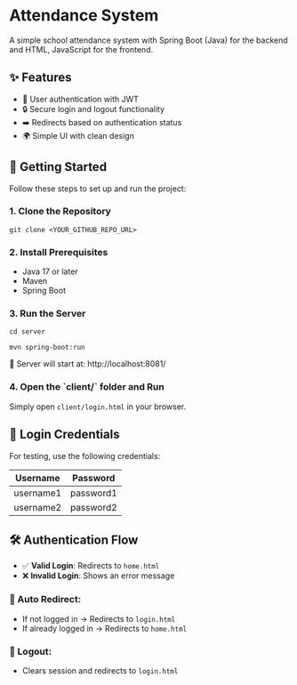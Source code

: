 # Attendance System

A simple school attendance system with Spring Boot (Java) for the backend and HTML, JavaScript for the frontend.

## ✨ Features

- 🔑 User authentication with JWT
- 🔒 Secure login and logout functionality
- ➡️ Redirects based on authentication status
- 🌍 Simple UI with clean design

## 🚀 Getting Started

Follow these steps to set up and run the project:

### 1. Clone the Repository

`
git clone <YOUR_GITHUB_REPO_URL>
`

### 2. Install Prerequisites

- Java 17 or later
- Maven
- Spring Boot

### 3. Run the Server

`cd server`

`mvn spring-boot:run`

🔗 Server will start at: http://localhost:8081/

### 4. Open the \`client/\` folder and Run

Simply open `client/login.html` in your browser.

## 🔑 Login Credentials

For testing, use the following credentials:

| **Username** | **Password**   |
|--------------|----------------|
| username1        | password1    |
| username2         | password2        |

## 🛠️ Authentication Flow

- ✅ **Valid Login**: Redirects to `home.html`
- ❌ **Invalid Login**: Shows an error message

### 🔁 Auto Redirect:
- If not logged in → Redirects to `login.html`
- If already logged in → Redirects to `home.html`

### 🚪 Logout:
- Clears session and redirects to `login.html`
